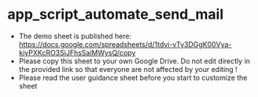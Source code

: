 # app_script_automate_send_mail
- The demo sheet is published here: https://docs.google.com/spreadsheets/d/1tdvi-vTy3DGgK00Vya-kiyPXKcRO3SiJFhsSaiMWysQ/copy
- Please copy this sheet to your own Google Drive. Do not edit directly in the
  provided link so that everyone are not affected by your editing !
- Please read the user guidance sheet before you start to customize the sheet
